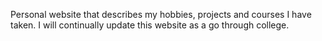 Personal website that describes my hobbies, projects and courses I have taken. I will continually update this website as a go through college.
